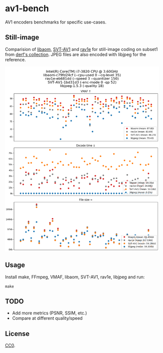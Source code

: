 # av1-bench

AV1 encoders benchmarks for specific use-cases.

## Still-image

Comparision of [libaom](https://aomedia.googlesource.com/aom/),
[SVT-AV1](https://github.com/OpenVisualCloud/SVT-AV1) and
[rav1e](https://github.com/xiph/rav1e) for still-image coding on subset1 from
[derf's collection](https://media.xiph.org/video/derf/).
JPEG files are also encoded with libjpeg for the reference.

![](graphs/still1.png)

## Usage

Install make, FFmpeg, VMAF, libaom, SVT-AV1, rav1e, libjpeg and run:

```
make
```

## TODO

* Add more metrics (PSNR, SSIM, etc.)
* Compare at different quality/speed

## License

[CC0](COPYING).
